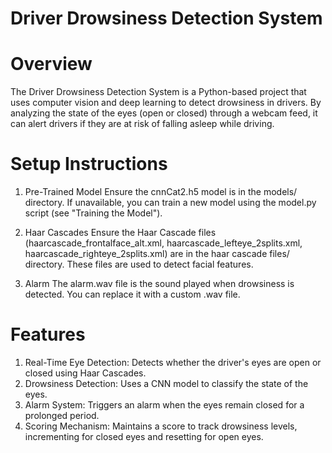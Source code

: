 # Driver Drowsiness Detection System

# Overview
The Driver Drowsiness Detection System is a Python-based project that uses computer vision and deep learning to detect drowsiness in drivers. By analyzing the state of the eyes (open or closed) through a webcam feed, it can alert drivers if they are at risk of falling asleep while driving.

# Setup Instructions
1. Pre-Trained Model
Ensure the cnnCat2.h5 model is in the models/ directory. If unavailable, you can train a new model using the model.py script (see "Training the Model").

2. Haar Cascades
Ensure the Haar Cascade files (haarcascade_frontalface_alt.xml, haarcascade_lefteye_2splits.xml, haarcascade_righteye_2splits.xml) are in the haar cascade files/ directory. These files are used to detect facial features.

3. Alarm
The alarm.wav file is the sound played when drowsiness is detected. You can replace it with a custom .wav file.

# Features
1. Real-Time Eye Detection: Detects whether the driver's eyes are open or closed using Haar Cascades.
2. Drowsiness Detection: Uses a CNN model to classify the state of the eyes.
3. Alarm System: Triggers an alarm when the eyes remain closed for a prolonged period.
4. Scoring Mechanism: Maintains a score to track drowsiness levels, incrementing for closed eyes and resetting for open eyes.
